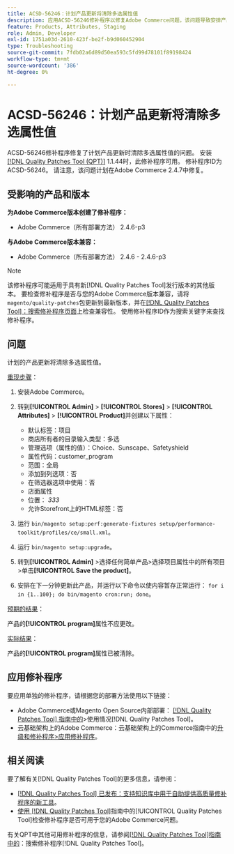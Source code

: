 ```yaml
---
title: ACSD-56246：计划产品更新将清除多选属性值
description: 应用ACSD-56246修补程序以修复Adobe Commerce问题，该问题导致安排产品更新时清除多选属性值。
feature: Products, Attributes, Staging
role: Admin, Developer
exl-id: 1751a03d-2610-423f-be2f-b9d060452904
type: Troubleshooting
source-git-commit: 7fdb02a6d89d50ea593c5fd99d78101f89198424
workflow-type: tm+mt
source-wordcount: '386'
ht-degree: 0%

---
```


# ACSD-56246：计划产品更新将清除多选属性值

ACSD-56246修补程序修复了计划产品更新时清除多选属性值的问题。 安装[[!DNL Quality Patches Tool (QPT)]](https://experienceleague.adobe.com/en/docs/commerce-operations/tools/quality-patches-tool/quality-patches-tool-to-self-serve-quality-patches) 1.1.44时，此修补程序可用。 修补程序ID为ACSD-56246。 请注意，该问题计划在Adobe Commerce 2.4.7中修复。

## 受影响的产品和版本

**为Adobe Commerce版本创建了修补程序：**

* Adobe Commerce（所有部署方法） 2.4.6-p3

**与Adobe Commerce版本兼容：**

* Adobe Commerce（所有部署方法） 2.4.6 - 2.4.6-p3

>[!NOTE]
>
>该修补程序可能适用于具有新[!DNL Quality Patches Tool]发行版本的其他版本。 要检查修补程序是否与您的Adobe Commerce版本兼容，请将`magento/quality-patches`包更新到最新版本，并在[[!DNL Quality Patches Tool]：搜索修补程序页面](https://experienceleague.adobe.com/tools/commerce-quality-patches/index.html)上检查兼容性。 使用修补程序ID作为搜索关键字来查找修补程序。

## 问题

计划的产品更新将清除多选属性值。

<u>重现步骤</u>：

1. 安装Adobe Commerce。
1. 转到&#x200B;**[!UICONTROL Admin]** > **[!UICONTROL Stores]** > **[!UICONTROL Attributes]** > **[!UICONTROL Product]**&#x200B;并创建以下属性：

   * 默认标签：项目
   * 商店所有者的目录输入类型：多选
   * 管理选项（属性的值）：Choice、Sunscape、Safetyshield
   * 属性代码：customer_program
   * 范围：全局
   * 添加到列选项：否
   * 在筛选器选项中使用：否
   * 店面属性
   * 位置： *333*
   * 允许Storefront上的HTML标签：否

1. 运行
   `bin/magento setup:perf:generate-fixtures setup/performance-toolkit/profiles/ce/small.xml`。
1. 运行
   `bin/magento setup:upgrade`。
1. 转到&#x200B;**[!UICONTROL Admin]** >选择任何简单产品>选择项目属性中的所有项目>单击&#x200B;**[!UICONTROL Save the product]**。
1. 安排在下一分钟更新此产品，并运行以下命令以使内容暂存正常运行：
   `for i in {1..100}; do bin/magento cron:run; done`。

<u>预期的结果</u>：

产品的&#x200B;**[!UICONTROL program]**&#x200B;属性不应更改。

<u>实际结果</u>：

产品的&#x200B;**[!UICONTROL program]**&#x200B;属性已被清除。

## 应用修补程序

要应用单独的修补程序，请根据您的部署方法使用以下链接：

* Adobe Commerce或Magento Open Source内部部署： [[!DNL Quality Patches Tool] 指南中的](/help/tools/quality-patches-tool/usage.md)>使用情况[!DNL Quality Patches Tool]。
* 云基础架构上的Adobe Commerce：云基础架构上的Commerce指南中的[升级和修补程序>应用修补程序](https://experienceleague.adobe.com/docs/commerce-cloud-service/user-guide/develop/upgrade/apply-patches.html)。

## 相关阅读

要了解有关[!DNL Quality Patches Tool]的更多信息，请参阅：

* [[!DNL Quality Patches Tool] 已发布：支持知识库中用于自助提供高质量修补程序的新工具](https://experienceleague.adobe.com/en/docs/commerce-operations/tools/quality-patches-tool/quality-patches-tool-to-self-serve-quality-patches)。
* [使用 [!DNL Quality Patches Tool]](/help/tools/quality-patches-tool/patches-available-in-qpt/check-patch-for-magento-issue-with-magento-quality-patches.md)指南中的[!UICONTROL Quality Patches Tool]检查修补程序是否可用于您的Adobe Commerce问题。


有关QPT中其他可用修补程序的信息，请参阅[[!DNL Quality Patches Tool]指南中的](https://experienceleague.adobe.com/tools/commerce-quality-patches/index.html)：搜索修补程序[!DNL Quality Patches Tool]。
